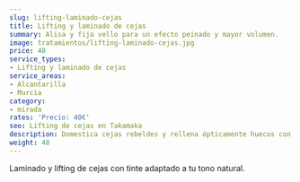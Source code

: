 ```yaml
---
slug: lifting-laminado-cejas
title: Lifting y laminado de cejas
summary: Alisa y fija vello para un efecto peinado y mayor volumen.
image: tratamientos/lifting-laminado-cejas.jpg
price: 40
service_types:
- Lifting y laminado de cejas
service_areas:
- Alcantarilla
- Murcia
category:
- mirada
rates: 'Precio: 40€'
seo: Lifting de cejas en Takamaka
description: Domestica cejas rebeldes y rellena ópticamente huecos con queratina vegetal.
weight: 48
---
```


Laminado y lifting de cejas con tinte adaptado a tu tono natural.
